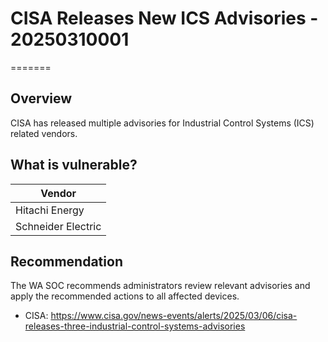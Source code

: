 
# CISA Releases New ICS Advisories - 20250310001
=======

## Overview

CISA has released multiple advisories for Industrial Control Systems (ICS) related vendors.

## What is vulnerable?

| Vendor |
| ------- |
| Hitachi Energy |
| Schneider Electric |

## Recommendation

The WA SOC recommends administrators review relevant advisories and apply the recommended actions to all affected devices.

- CISA: <https://www.cisa.gov/news-events/alerts/2025/03/06/cisa-releases-three-industrial-control-systems-advisories>
